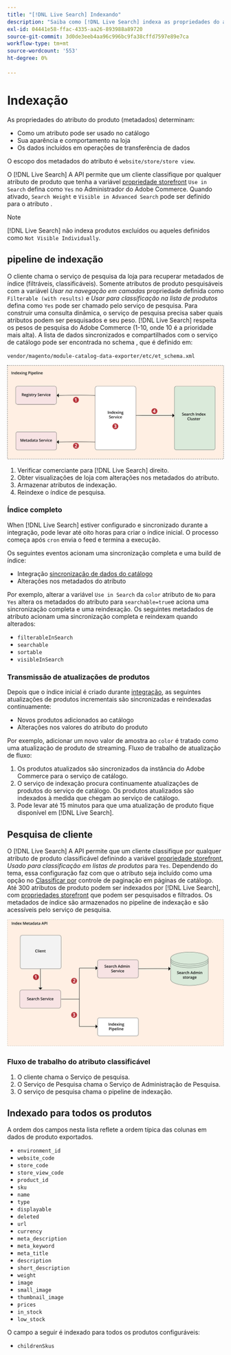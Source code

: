 ```yaml
---
title: "[!DNL Live Search] Indexando"
description: "Saiba como [!DNL Live Search] indexa as propriedades do atributo do produto."
exl-id: 04441e58-ffac-4335-aa26-893988a89720
source-git-commit: 3d0de3eeb4aa96c996bc9fa38cffd7597e89e7ca
workflow-type: tm+mt
source-wordcount: '553'
ht-degree: 0%

---
```


# Indexação

As propriedades do atributo do produto (metadados) determinam:

* Como um atributo pode ser usado no catálogo
* Sua aparência e comportamento na loja
* Os dados incluídos em operações de transferência de dados

O escopo dos metadados do atributo é `website/store/store view`.

O [!DNL Live Search] A API permite que um cliente classifique por qualquer atributo de produto que tenha a variável [propriedade storefront](https://experienceleague.adobe.com/docs/commerce-admin/catalog/product-attributes/product-attributes.html) `Use in Search` defina como `Yes` no Administrador do Adobe Commerce. Quando ativado, `Search Weight` e `Visible in Advanced Search` pode ser definido para o atributo .

>[!NOTE]
>
>[!DNL Live Search] não indexa produtos excluídos ou aqueles definidos como `Not Visible Individually`.

## pipeline de indexação

O cliente chama o serviço de pesquisa da loja para recuperar metadados de índice (filtráveis, classificáveis). Somente atributos de produto pesquisáveis com a variável *Usar na navegação em camadas* propriedade definida como `Filterable (with results)` e *Usar para classificação na lista de produtos* defina como `Yes` pode ser chamado pelo serviço de pesquisa.
Para construir uma consulta dinâmica, o serviço de pesquisa precisa saber quais atributos podem ser pesquisados e seu peso. [!DNL Live Search] respeita os pesos de pesquisa do Adobe Commerce (1-10, onde 10 é a prioridade mais alta). A lista de dados sincronizados e compartilhados com o serviço de catálogo pode ser encontrada no schema , que é definido em:

`vendor/magento/module-catalog-data-exporter/etc/et_schema.xml`

![[!DNL Live Search] indexando diagrama de pesquisa do cliente](assets/indexing-pipeline.svg)

1. Verificar comerciante para [!DNL Live Search] direito.
1. Obter visualizações de loja com alterações nos metadados do atributo.
1. Armazenar atributos de indexação.
1. Reindexe o índice de pesquisa.

### Índice completo

When [!DNL Live Search] estiver configurado e sincronizado durante a integração, pode levar até oito horas para criar o índice inicial. O processo começa após `cron` envia o feed e termina a execução.

Os seguintes eventos acionam uma sincronização completa e uma build de índice:

* Integração [sincronização de dados do catálogo](install.md#synchronize-catalog-data)
* Alterações nos metadados do atributo

Por exemplo, alterar a variável `Use in Search` da `color` atributo de `No` para `Yes` altera os metadados do atributo para `searchable=true`e aciona uma sincronização completa e uma reindexação. Os seguintes metadados de atributo acionam uma sincronização completa e reindexam quando alterados:

* `filterableInSearch`
* `searchable`
* `sortable`
* `visibleInSearch`

### Transmissão de atualizações de produtos

Depois que o índice inicial é criado durante [integração](install.md#synchronize-catalog-data), as seguintes atualizações de produtos incrementais são sincronizadas e reindexadas continuamente:

* Novos produtos adicionados ao catálogo
* Alterações nos valores do atributo do produto

Por exemplo, adicionar um novo valor de amostra ao `color` é tratado como uma atualização de produto de streaming.
Fluxo de trabalho de atualização de fluxo:

1. Os produtos atualizados são sincronizados da instância do Adobe Commerce para o serviço de catálogo.
1. O serviço de indexação procura continuamente atualizações de produtos do serviço de catálogo. Os produtos atualizados são indexados à medida que chegam ao serviço de catálogo.
1. Pode levar até 15 minutos para que uma atualização de produto fique disponível em [!DNL Live Search].

## Pesquisa de cliente

O [!DNL Live Search] A API permite que um cliente classifique por qualquer atributo de produto classificável definindo a variável [propriedade storefront](https://experienceleague.adobe.com/docs/commerce-admin/catalog/product-attributes/product-attributes.html), *Usado para classificação em listas de produtos* para `Yes`. Dependendo do tema, essa configuração faz com que o atributo seja incluído como uma opção no [Classificar por](https://experienceleague.adobe.com/docs/commerce-admin/catalog/catalog/navigation/navigation.html) controle de paginação em páginas de catálogo. Até 300 atributos de produto podem ser indexados por [!DNL Live Search], com [propriedades storefront](https://experienceleague.adobe.com/docs/commerce-admin/catalog/product-attributes/product-attributes.html) que podem ser pesquisados e filtrados.
Os metadados de índice são armazenados no pipeline de indexação e são acessíveis pelo serviço de pesquisa.

![[!DNL Live Search] diagrama da API de metadados de índice](assets/index-metadata-api.svg)

### Fluxo de trabalho do atributo classificável

1. O cliente chama o Serviço de pesquisa.
1. O Serviço de Pesquisa chama o Serviço de Administração de Pesquisa.
1. O serviço de pesquisa chama o pipeline de indexação.

## Indexado para todos os produtos

A ordem dos campos nesta lista reflete a ordem típica das colunas em dados de produto exportados.

* `environment_id`
* `website_code`
* `store_code`
* `store_view_code`
* `product_id`
* `sku`
* `name`
* `type`
* `displayable`
* `deleted`
* `url`
* `currency`
* `meta_description`
* `meta_keyword`
* `meta_title`
* `description`
* `short_description`
* `weight`
* `image`
* `small_image`
* `thumbnail_image`
* `prices`
* `in_stock`
* `low_stock`

O campo a seguir é indexado para todos os produtos configuráveis:

* `childrenSkus`
